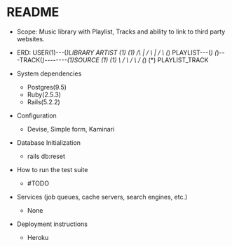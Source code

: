 # README

* Scope: Music library with Playlist, Tracks and ability to link to third party websites.

* ERD:
					 USER(1)---(*)LIBRARY	  ARTIST
									(1)         (1)
									/\		     |
								   /  \			 |
								  /	   \		(*)
					 PLAYLIST---(*)     (*)---TRACK(*)--------(1)SOURCE
						 (1)				 (1) 
						   \			     /
							\				/
							 \			   /
							  (*)         (*)
							  PLAYLIST_TRACK  


* System dependencies
	- Postgres(9.5)
	- Ruby(2.5.3)
	- Rails(5.2.2)

* Configuration
	- Devise, Simple form, Kaminari

* Database Initialization
	- rails db:reset

* How to run the test suite
	- #TODO

* Services (job queues, cache servers, search engines, etc.)
	- None

* Deployment instructions
	- Heroku

